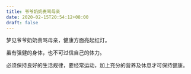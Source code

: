```yaml
---
title: 爷爷奶奶责骂母亲
date: 2020-02-15T20:54:12+08:00
draft: false
---
```


梦见爷爷奶奶责骂母亲，健康方面亮起红灯。

虽有强健的身体，也不可过信自己的体力。

必须保持良好的生活规律，要经常运动，加上充分的营养及休息才可保持健康。

